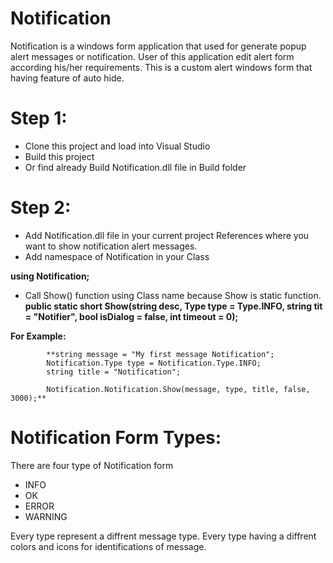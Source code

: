 # Notification
Notification is a windows form application that used for generate popup alert messages or notification.
User of this application edit alert form according his/her requirements. 
This is a custom alert windows form that having feature of auto hide.

# Step 1:
* Clone this project and load into Visual Studio
* Build this project
* Or find already Build Notification.dll file in Build folder

# Step 2:
* Add Notification.dll file in your current project References where you want to show notification alert messages.
* Add namespace of Notification in your Class

**using Notification;**

* Call Show() function using Class name because Show is static function.
**public static short Show(string desc, Type type = Type.INFO, string tit = "Notifier", bool isDialog = false, int timeout = 0);**
        
**For Example:**

            **string message = "My first message Notification";
            Notification.Type type = Notification.Type.INFO;
            string title = "Notification";

            Notification.Notification.Show(message, type, title, false, 3000);**


# Notification Form Types:

There are four type of Notification form
* INFO
* OK
* ERROR
* WARNING

Every type represent a diffrent message type. Every type having a diffrent colors and icons for identifications of message.
